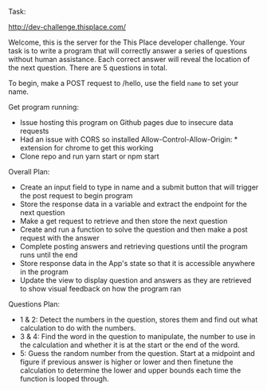 Task: 

http://dev-challenge.thisplace.com/

Welcome, this is the server for the This Place developer challenge.
Your task is to write a program that will correctly answer a series of questions without human assistance.
Each correct answer will reveal the location of the next question. There are 5 questions in total.

To begin, make a POST request to /hello, use the field `name` to set your name.

Get program running:
- Issue hosting this program on Github pages due to insecure data requests
- Had an issue with CORS so installed Allow-Control-Allow-Origin: * extension for chrome to get this working
- Clone repo and run yarn start or npm start


Overall Plan:
- Create an input field to type in name and a submit button that will trigger the post request to begin program
- Store the response data in a variable and extract the endpoint for the next question
- Make a get request to retrieve and then store the next question
- Create and run a function to solve the question and then make a post request with the answer
- Complete posting answers and retrieving questions until the program runs until the end
- Store response data in the App's state so that it is accessible anywhere in the program
- Update the view to display question and answers as they are retrieved to show visual feedback on how the program ran

Questions Plan:
- 1 & 2: Detect the numbers in the question, stores them and find out what calculation to do with the numbers.
- 3 & 4: Find the word in the question to manipulate, the number to use in the calculation and whether it is at the start or the end of the word.
- 5: Guess the random number from the question. Start at a midpoint and figure if previous answer is higher or lower and then finetune the calculation to determine the lower and upper bounds each time the function is looped through.








